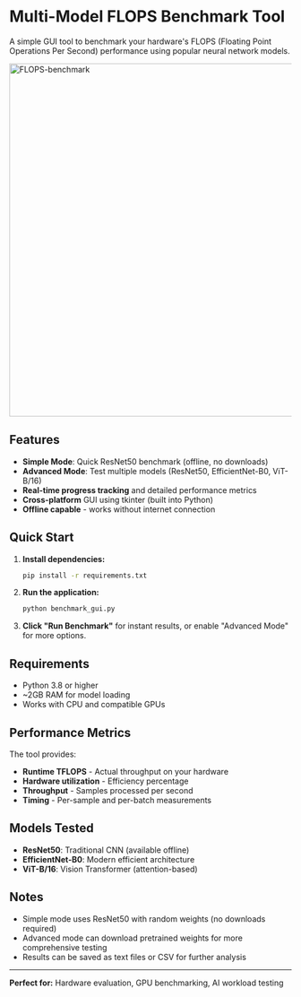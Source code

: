 # Multi-Model FLOPS Benchmark Tool

A simple GUI tool to benchmark your hardware's FLOPS (Floating Point Operations Per Second) performance using popular neural network models.

<img width="800" height="630" alt="FLOPS-benchmark" src="https://github.com/user-attachments/assets/d0a9b135-b467-40b0-9092-32963e1aef61" />


## Features

- **Simple Mode**: Quick ResNet50 benchmark (offline, no downloads)
- **Advanced Mode**: Test multiple models (ResNet50, EfficientNet-B0, ViT-B/16)
- **Real-time progress tracking** and detailed performance metrics
- **Cross-platform** GUI using tkinter (built into Python)
- **Offline capable** - works without internet connection

## Quick Start

1. **Install dependencies:**
   ```bash
   pip install -r requirements.txt
   ```

2. **Run the application:**
   ```bash
   python benchmark_gui.py
   ```

3. **Click "Run Benchmark"** for instant results, or enable "Advanced Mode" for more options.

## Requirements

- Python 3.8 or higher
- ~2GB RAM for model loading
- Works with CPU and compatible GPUs

## Performance Metrics

The tool provides:
- **Runtime TFLOPS** - Actual throughput on your hardware
- **Hardware utilization** - Efficiency percentage
- **Throughput** - Samples processed per second
- **Timing** - Per-sample and per-batch measurements

## Models Tested

- **ResNet50**: Traditional CNN (available offline)
- **EfficientNet-B0**: Modern efficient architecture 
- **ViT-B/16**: Vision Transformer (attention-based)

## Notes

- Simple mode uses ResNet50 with random weights (no downloads required)
- Advanced mode can download pretrained weights for more comprehensive testing
- Results can be saved as text files or CSV for further analysis

---

**Perfect for:** Hardware evaluation, GPU benchmarking, AI workload testing
